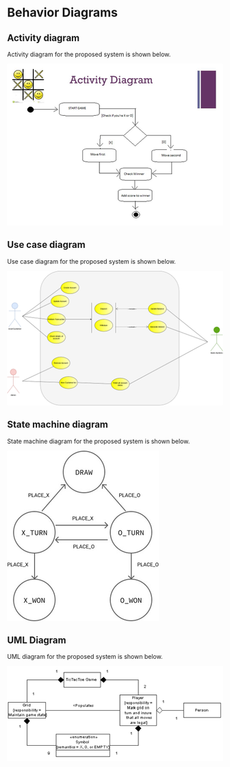 # Behavior Diagrams

## Activity diagram

Activity diagram for the proposed system is shown below.

![Activity](https://github.com/tharkarnikita/M1_March_2022/blob/main/2_Architecture/Activity_diagram.jpg)

## Use case diagram

Use case diagram for the proposed system is shown below.

![Usecase](https://github.com/AdityaGautam05/LTTS-C-MiniProject/blob/main/images/UseCase.png)

## State machine diagram

State machine diagram for the proposed system is shown below.

![State](https://github.com/tharkarnikita/M1_March_2022/blob/main/2_Architecture/State_machine_diagram.jpeg)

## UML Diagram

UML diagram for the proposed system is shown below.

![UML Diagram](https://github.com/tharkarnikita/M1_March_2022/blob/main/2_Architecture/UML_diagram.gif)
